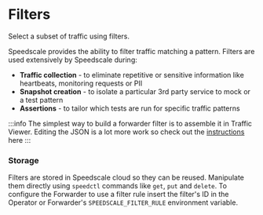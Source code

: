 
# Filters

Select a subset of traffic using filters.

Speedscale provides the ability to filter traffic matching a pattern. Filters are used extensively by Speedscale during:

* **Traffic collection** - to eliminate repetitive or sensitive information like heartbeats, monitoring requests or PII
* **Snapshot creation** - to isolate a particular 3rd party service to mock or a test pattern
* **Assertions** - to tailor which tests are run for specific traffic patterns

:::info
The simplest way to build a forwarder filter is to assemble it in Traffic Viewer. Editing the JSON is a lot more work so check out the [instructions](./from-traffic-viewer) here
:::

### Storage

Filters are stored in Speedscale cloud so they can be reused. Manipulate them directly using `speedctl` commands like `get`, `put` and `delete`. To configure the Forwarder to use a filter rule insert the filter's ID in the Operator or Forwarder's `SPEEDSCALE_FILTER_RULE` environment variable.

